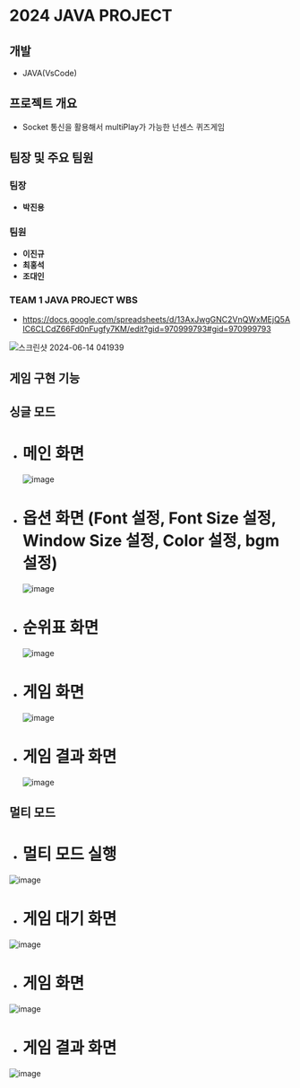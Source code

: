 # 2024 JAVA PROJECT 

## 개발
- JAVA(VsCode)

## 프로젝트 개요
- Socket 통신을 활용해서 multiPlay가 가능한 넌센스 퀴즈게임

## 팀장 및 주요 팀원

### 팀장
- **박진용** 

### 팀원 

- **이진규**
- **최홍석**
- **조대인**

### TEAM 1 JAVA PROJECT WBS

- https://docs.google.com/spreadsheets/d/13AxJwgGNC2VnQWxMEjQ5AIC6CLCdZ66Fd0nFugfy7KM/edit?gid=970999793#gid=970999793

![스크린샷 2024-06-14 041939](https://github.com/ChatHongPT/2024-JAVA-PROJECT/assets/129854575/dc904853-9b10-4760-bb91-685399e5fae5)

## 게임 구현 기능

## 싱글 모드

- # 메인 화면

  ![image](https://github.com/ChatHongPT/2024-JAVA-PROJECT/assets/129854575/4f81b8ed-aef5-4daa-845b-32b87f00ce63)

- # 옵션 화면 (Font 설정, Font Size 설정, Window Size 설정, Color 설정, bgm 설정)

  ![image](https://github.com/ChatHongPT/2024-JAVA-PROJECT/assets/129854575/38e11e2f-b510-4c6c-b84a-560e420a3622)

- # 순위표 화면

  ![image](https://github.com/ChatHongPT/2024-JAVA-PROJECT/assets/129854575/76adb85c-01ea-420d-b0b2-33c772d0bcc2)

- # 게임 화면

  ![image](https://github.com/ChatHongPT/2024-JAVA-PROJECT/assets/129854575/efc38574-790f-4b27-a23c-b932ba84272a)

- # 게임 결과 화면

  ![image](https://github.com/ChatHongPT/2024-JAVA-PROJECT/assets/129854575/19fd36de-0b4c-4421-a2c1-2b0b2083a92b)


## 멀티 모드

- # 멀티 모드 실행 

![image](https://github.com/ChatHongPT/2024-JAVA-PROJECT/assets/129854575/c6de94d9-dfcb-49ae-bbfb-65ed9b74e886)

- # 게임 대기 화면

![image](https://github.com/ChatHongPT/2024-JAVA-PROJECT/assets/129854575/49e0e49b-1238-4546-82d8-6880fbe713a2)

- # 게임 화면

![image](https://github.com/ChatHongPT/2024-JAVA-PROJECT/assets/129854575/c6d0e4ef-6716-40c3-b534-6e5b5beb179a)

- # 게임 결과 화면

![image](https://github.com/ChatHongPT/2024-JAVA-PROJECT/assets/129854575/ee3af0da-f8ed-4220-801e-7540bf1ab8e2)


